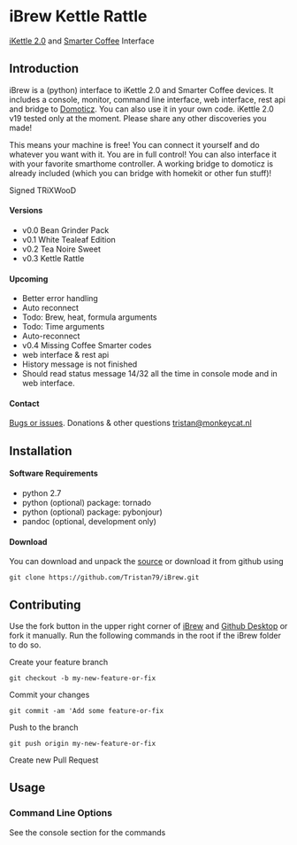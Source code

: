 # iBrew Kettle Rattle

[iKettle 2.0](http://smarter.am/ikettle) and [Smarter Coffee](http://smarter.am/coffee) Interface


## Introduction
iBrew is a (python) interface to iKettle 2.0 and Smarter Coffee devices. It includes a console, monitor, command line interface, web interface, rest api and bridge to [Domoticz](http://domoticz.com). You can also use it in your own code. iKettle 2.0 v19 tested only at the moment. Please share any other discoveries you made!

This means your machine is free! You can connect it yourself and do whatever you want with it. You are in full control! You can also interface it with your favorite smarthome controller. A working bridge to domoticz is already included (which you can bridge with homekit or other fun stuff)!

   Signed TRiXWooD

#### Versions
 * v0.0 Bean Grinder Pack
 * v0.1 White Tealeaf Edition
 * v0.2 Tea Noire Sweet
 * v0.3 Kettle Rattle 
 
#### Upcoming   
 * Better error handling
 * Auto reconnect
 * Todo: Brew, heat, formula arguments
 * Todo: Time arguments
 * Auto-reconnect
 * v0.4 Missing Coffee Smarter codes
 * web interface & rest api
 * History message is not finished
 * Should read status message 14/32 all the time in console mode and in web interface.
 
#### Contact
[Bugs or issues](https://github.com/Tristan79/iBrew/issues). Donations & other questions <tristan@monkeycat.nl>


## Installation

#### Software Requirements 
* python 2.7
* python (optional) package: tornado 
* python (optional) package: pybonjour)
* pandoc (optional, development only)

#### Download
You can download and unpack the [source](https://github.com/Tristan79/iBrew/archive/master.zip) or download it from github using

```
git clone https://github.com/Tristan79/iBrew.git
```


## Contributing

Use the fork button in the upper right corner of [iBrew](https://github.com/Tristan79/iBrew/) and [Github Desktop](https://desktop.github.com) 
or fork it manually. Run the following commands in the root if the iBrew folder to do so.

Create your feature branch 

```git checkout -b my-new-feature-or-fix```

Commit your changes 

```git commit -am 'Add some feature-or-fix```

Push to the branch 

```git push origin my-new-feature-or-fix```

Create new Pull Request


## Usage

### Command Line Options

See the console section for the commands
 
```
